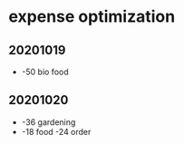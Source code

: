 # expense optimization

## 20201019

- -50 bio food


## 20201020

- -36 gardening
- -18 food -24 order
